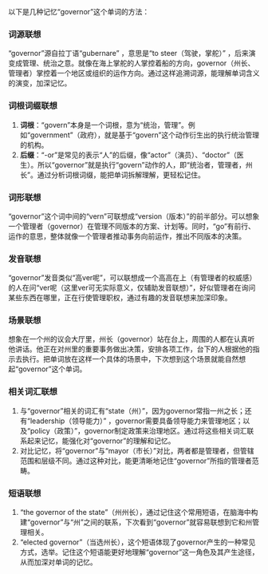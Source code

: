 以下是几种记忆“governor”这个单词的方法：

### 词源联想
“governor”源自拉丁语“gubernare” ，意思是“to steer（驾驶，掌舵）” ，后来演变成管理、统治之意。就像在海上掌舵的人掌控着船的方向，governor（州长、管理者）掌控着一个地区或组织的运作方向。通过这样追溯词源，能理解单词含义的演变，加深记忆。

### 词根词缀联想
1. **词根**：“govern”本身是一个词根，意为“统治，管理”。例如“government”（政府），就是基于“govern”这个动作衍生出的执行统治管理的机构。
2. **后缀**：“-or”是常见的表示“人”的后缀，像“actor”（演员）、“doctor”（医生）。所以“governor”就是执行“govern”动作的人，即“统治者，管理者，州长”。通过分析词根词缀，能把单词拆解理解，更轻松记住。

### 词形联想
“governor”这个词中间的“vern”可联想成“version（版本）”的前半部分。可以想象一个管理者（governor）在管理不同版本的方案、计划等。同时，“go”有前行、运作的意思，整体就像一个管理者推动事务向前运作，推出不同版本的决策。

### 发音联想
“governor”发音类似“高ver呢”，可以联想成一个高高在上（有管理者的权威感）的人在问“ver呢（这里ver可无实际意义，仅辅助发音联想）”，好似管理者在询问某些东西在哪里，正在行使管理职权，通过有趣的发音联想来加深印象。

### 场景联想
想象在一个州的议会大厅里，州长（governor）站在台上，周围的人都在认真听他讲话。他正在对州里的重要事务做出决策，安排各项工作，台下的人根据他的指示去执行。把单词放在这样一个具体的场景中，下次想到这个场景就能自然想起“governor”这个单词。

### 相关词汇联想
1. 与“governor”相关的词汇有“state（州）”，因为governor常指一州之长；还有“leadership（领导能力）” ，governor需要具备领导能力来管理地区；以及“policy（政策）”，governor制定政策来治理地区。通过将这些相关词汇联系起来记忆，能强化对“governor”的理解和记忆。
2. 对比记忆，将“governor”与“mayor（市长）”对比，两者都是管理者，但管辖范围和层级不同。通过这种对比，能更清晰地记住“governor”所指的管理者范畴。

### 短语联想
1. “the governor of the state”（州州长），通过记住这个常用短语，在脑海中构建“governor”与“州”之间的联系，下次看到“governor”就容易联想到它和州管理相关。
2. “elected governor”（当选州长），这个短语体现了governor产生的一种常见方式，选举。记住这个短语能更好地理解“governor”这一角色及其产生途径，从而加深对单词的记忆。 